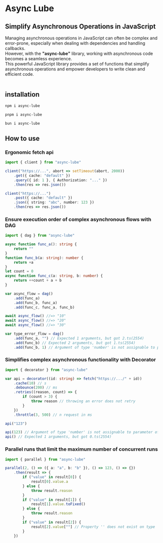 # Async Lube
## Simplify Asynchronous Operations in JavaScript
Managing asynchronous operations in JavaScript can often be complex and error-prone, especially when dealing with dependencies and handling callbacks.  
However, with the **"async-lube"** library, working with asynchronous code becomes a seamless experience.  
This powerful JavaScript library provides a set of functions that simplify asynchronous operations and empower developers to write clean and efficient code.
<br>
<br>

## installation
```bash
npm i async-lube
```
```bash
pnpm i async-lube
```
```bash
bun i async-lube
```

## How to use
### Ergonomic fetch api
```ts
import { client } from "async-lube"

client("https://...", abort => setTimeout(abort, 2000))
    .get({ cache: "default" })
    .query({ id: 1 }, { Authorization: "..." })
    .then(res => res.json())

client("https://...")
    .post({ cache: "default" })
    .json({ string: "abc", number: 123 })
    .then(res => res.json())
```

### Ensure execution order of complex asynchronous flows with DAG
```ts
import { dag } from "async-lube"

async function func_a(): string {
    return ""
}
function func_b(a: string): number {
    return +a
}
let count = 0
async function func_c(a: string, b: number) {
    return ++count + a + b
}

var async_flow = dag()
    .add(func_a)
    .add(func_b, func_a)
    .add(func_c, func_a, func_b)

await async_flow() //=> "10"
await async_flow() //=> "20"
await async_flow() //=> "30"

var type_error_flow = dag()
    .add(func_a, "") // Expected 1 arguments, but got 2.ts(2554)
    .add(func_b) // Expected 2 arguments, but got 1.ts(2554)
    .add(func_b, 1) // Argument of type 'number' is not assignable to parameter of type ...ts(2345)
```

### Simplifies complex asynchronous functionality with Decorator
```ts
import { decorator } from "async-lube"

var api = decorator((id: string) => fetch("https://.../" + id))
    .cache(10) // s
    .debounce(200) // ms
    .retries((reason, count) => {
        if (count > 3) {
            throw reason // throwing an error does not retry
        }
    })
    .throttle(3, 500) // n request in ms

api("123")

api(123) // Argument of type 'number' is not assignable to parameter of type 'string'.ts(2345)
api() // Expected 1 arguments, but got 0.ts(2554)
```

### Parallel runs that limit the maximum number of concurrent runs
```ts
import { parallel } from "async-lube"

parallel(2, () => ({ a: "a", b: "b" }), () => 123, () => {})
    .then(result => {
        if ("value" in result[0]) {
            result[0].value.a
        } else {
            throw result.reason
        }
        if ("value" in result[1]) {
            result[1].value.toFixed()
        } else {
            throw result.reason
        }
        if ("value" in result[2]) {
            result[2].value[""] // Property '' does not exist on type 'void'.ts(7053)
        }
    })
```